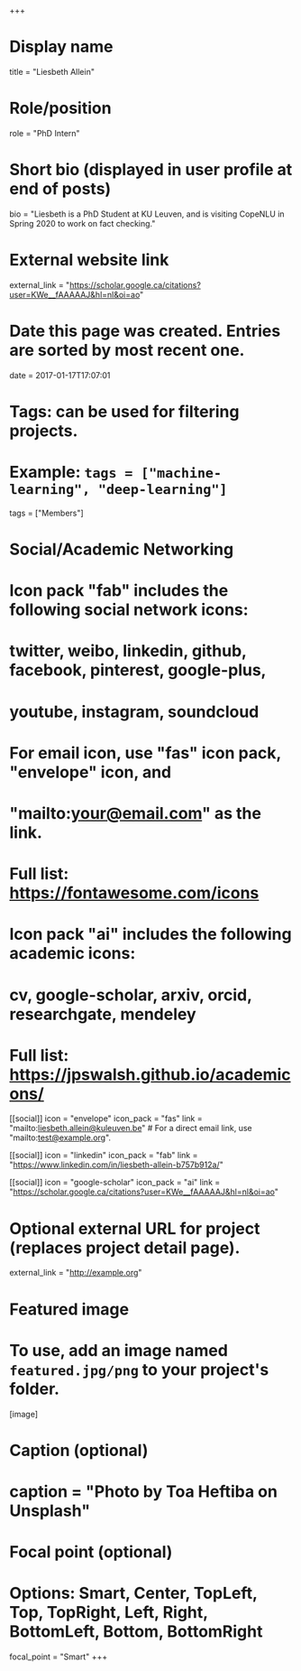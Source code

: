 +++
# Display name
title = "Liesbeth Allein"

# Role/position
role = "PhD Intern"

# Short bio (displayed in user profile at end of posts)
bio = "Liesbeth is a PhD Student at KU Leuven, and is visiting CopeNLU in Spring 2020 to work on fact checking."

# External website link
external_link = "https://scholar.google.ca/citations?user=KWe__fAAAAAJ&hl=nl&oi=ao"

# Date this page was created. Entries are sorted by most recent one.
date = 2017-01-17T17:07:01

# Tags: can be used for filtering projects.
# Example: `tags = ["machine-learning", "deep-learning"]`
tags = ["Members"]

# Social/Academic Networking
#
# Icon pack "fab" includes the following social network icons:
#
#   twitter, weibo, linkedin, github, facebook, pinterest, google-plus,
#   youtube, instagram, soundcloud
#
#   For email icon, use "fas" icon pack, "envelope" icon, and
#   "mailto:your@email.com" as the link.
#
#   Full list: https://fontawesome.com/icons
#
# Icon pack "ai" includes the following academic icons:
#
#   cv, google-scholar, arxiv, orcid, researchgate, mendeley
#
#   Full list: https://jpswalsh.github.io/academicons/

[[social]]
icon = "envelope"
icon_pack = "fas"
link = "mailto:liesbeth.allein@kuleuven.be"  # For a direct email link, use "mailto:test@example.org".

[[social]]
icon = "linkedin"
icon_pack = "fab"
link = "https://www.linkedin.com/in/liesbeth-allein-b757b912a/"

[[social]]
icon = "google-scholar"
icon_pack = "ai"
link = "https://scholar.google.ca/citations?user=KWe__fAAAAAJ&hl=nl&oi=ao"


# Optional external URL for project (replaces project detail page).
external_link = "http://example.org"

# Featured image
# To use, add an image named `featured.jpg/png` to your project's folder. 
[image]
  # Caption (optional)
  # caption = "Photo by Toa Heftiba on Unsplash"

  # Focal point (optional)
  # Options: Smart, Center, TopLeft, Top, TopRight, Left, Right, BottomLeft, Bottom, BottomRight
  focal_point = "Smart"
+++
